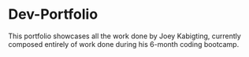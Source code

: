 # Dev-Portfolio

This portfolio showcases all the work done by Joey Kabigting, currently composed entirely of work done during his 6-month coding bootcamp.